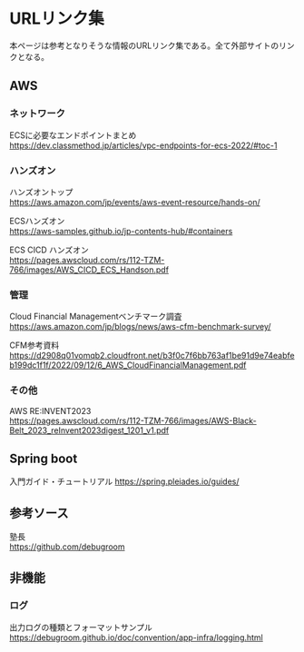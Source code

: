 # URLリンク集
本ページは参考となりそうな情報のURLリンク集である。全て外部サイトのリンクとなる。

## AWS
### ネットワーク
ECSに必要なエンドポイントまとめ  
https://dev.classmethod.jp/articles/vpc-endpoints-for-ecs-2022/#toc-1  

### ハンズオン
ハンズオントップ  
https://aws.amazon.com/jp/events/aws-event-resource/hands-on/  

ECSハンズオン  
https://aws-samples.github.io/jp-contents-hub/#containers  

ECS CICD ハンズオン  
https://pages.awscloud.com/rs/112-TZM-766/images/AWS_CICD_ECS_Handson.pdf  

### 管理
Cloud Financial Managementベンチマーク調査  
https://aws.amazon.com/jp/blogs/news/aws-cfm-benchmark-survey/  

CFM参考資料  
https://d2908q01vomqb2.cloudfront.net/b3f0c7f6bb763af1be91d9e74eabfeb199dc1f1f/2022/09/12/6_AWS_CloudFinancialManagement.pdf  

### その他
AWS RE:INVENT2023  
https://pages.awscloud.com/rs/112-TZM-766/images/AWS-Black-Belt_2023_reInvent2023digest_1201_v1.pdf  

## Spring boot
入門ガイド・チュートリアル
https://spring.pleiades.io/guides/

## 参考ソース  
塾長  
https://github.com/debugroom  

## 非機能
### ログ
出力ログの種類とフォーマットサンプル  
https://debugroom.github.io/doc/convention/app-infra/logging.html  

